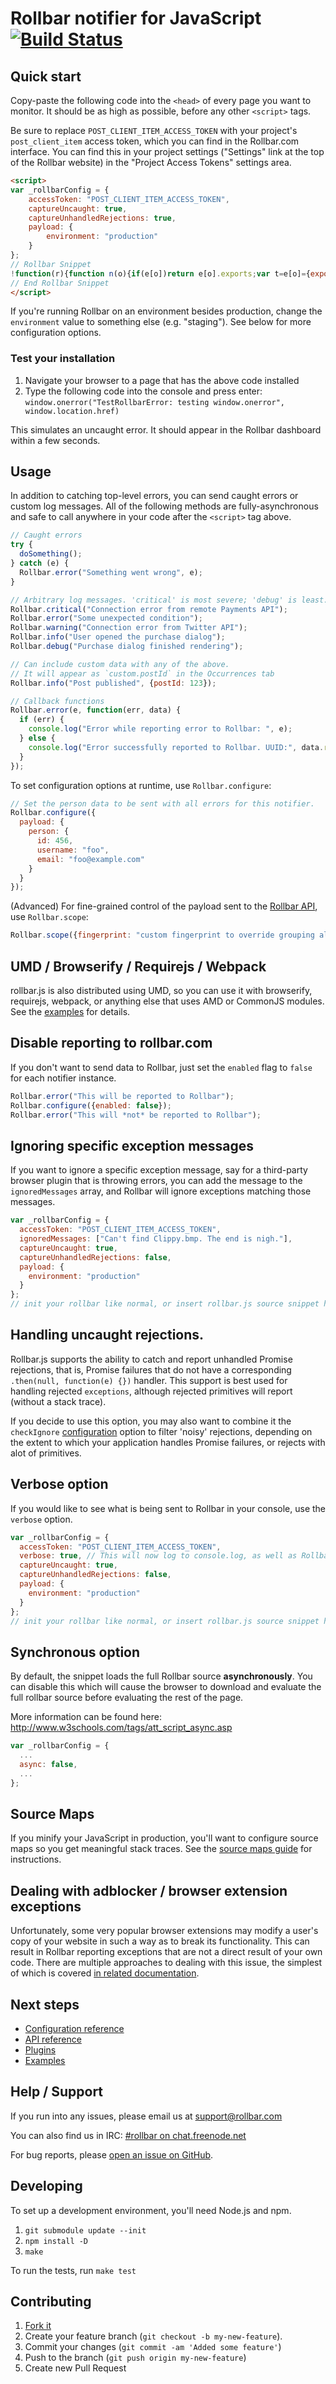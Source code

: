 # Rollbar notifier for JavaScript [![Build Status](https://api.travis-ci.org/rollbar/rollbar.js.png?branch=v2.0.0)](https://travis-ci.org/rollbar/rollbar.js)

<!-- Sub:[TOC] -->

## Quick start

Copy-paste the following code into the ```<head>``` of every page you want to monitor. It should be as high as possible, before any other ```<script>``` tags.

<!-- RemoveNextIfProject -->
Be sure to replace ```POST_CLIENT_ITEM_ACCESS_TOKEN``` with your project's ```post_client_item``` access token, which you can find in the Rollbar.com interface. You can find this in your project settings ("Settings" link at the top of the Rollbar website) in the "Project Access Tokens" settings area.

<!-- EditableTextAreaStart -->
<!-- RemoveNext -->
```html
<script>
var _rollbarConfig = {
    accessToken: "POST_CLIENT_ITEM_ACCESS_TOKEN",
    captureUncaught: true,
    captureUnhandledRejections: true,
    payload: {
        environment: "production"
    }
};
// Rollbar Snippet
!function(r){function n(o){if(e[o])return e[o].exports;var t=e[o]={exports:{},id:o,loaded:!1};return r[o].call(t.exports,t,t.exports,n),t.loaded=!0,t.exports}var e={};return n.m=r,n.c=e,n.p="",n(0)}([function(r,n,e){"use strict";var o=e(1),t=e(4);_rollbarConfig=_rollbarConfig||{},_rollbarConfig.rollbarJsUrl=_rollbarConfig.rollbarJsUrl||"https://cdnjs.cloudflare.com/ajax/libs/rollbar.js/2.0.0/rollbar.min.js",_rollbarConfig.async=void 0===_rollbarConfig.async||_rollbarConfig.async;var a=o.init(window,_rollbarConfig),i=t(_rollbarConfig);a.loadFull(window,document,!_rollbarConfig.async,_rollbarConfig,i)},function(r,n,e){"use strict";function o(r){return function(){try{return r.apply(this,arguments)}catch(r){try{console.error("[Rollbar]: Internal error",r)}catch(r){}}}}function t(r,n){this.options=r,this._rollbarOldOnError=null;var e=l++;this.shimId=function(){return e},window&&window._rollbarShims&&(window._rollbarShims[e]={handler:n,messages:[]})}function a(r){return o(function(){var n=this,e=Array.prototype.slice.call(arguments,0),o={shim:n,method:r,args:e,ts:new Date};window._rollbarShims[this.shimId()].messages.push(o)})}var i=e(2),l=0,s=e(3),c=function(r,n,e){return new t(r,e)},p=s.bind(null,c);t.init=function(r,n){var e=n.globalAlias||"Rollbar";if("object"==typeof r[e])return r[e];r._rollbarShims={},r._rollbarWrappedError=null;var t=new p(n);return o(function(){return n.captureUncaught&&(t._rollbarOldOnError=r.onerror,i.captureUncaughtExceptions(r,t,!0),i.wrapGlobals(r,t)),n.captureUnhandledRejections&&i.captureUnhandledRejections(r,t),r[e]=t,t})()},t.prototype.loadFull=function(r,n,e,t,a){var i=function(){var n;if(void 0===r._rollbarDidLoad){n=new Error("rollbar.js did not load");for(var e,o,t,i,l=0;e=r._rollbarShims[l++];)for(e=e.messages||[];o=e.shift();)for(t=o.args||[],l=0;l<t.length;++l)if(i=t[l],"function"==typeof i){i(n);break}}"function"==typeof a&&a(n)},l=!1,s=n.createElement("script"),c=n.getElementsByTagName("script")[0],p=c.parentNode;s.crossOrigin="",s.src=t.rollbarJsUrl,e||(s.async=!0),s.onload=s.onreadystatechange=o(function(){if(!(l||this.readyState&&"loaded"!==this.readyState&&"complete"!==this.readyState)){s.onload=s.onreadystatechange=null;try{p.removeChild(s)}catch(r){}l=!0,i()}}),p.insertBefore(s,c)},t.prototype.wrap=function(r,n){try{var e;if(e="function"==typeof n?n:function(){return n||{}},"function"!=typeof r)return r;if(r._isWrap)return r;if(!r._wrapped){r._wrapped=function(){try{return r.apply(this,arguments)}catch(n){throw"string"==typeof n&&(n=new String(n)),n._rollbarContext=e()||{},n._rollbarContext._wrappedSource=r.toString(),window._rollbarWrappedError=n,n}},r._wrapped._isWrap=!0;for(var o in r)r.hasOwnProperty(o)&&(r._wrapped[o]=r[o])}return r._wrapped}catch(n){return r}};for(var d="log,debug,info,warn,warning,error,critical,global,configure,handleUncaughtException,handleUnhandledRejection".split(","),u=0;u<d.length;++u)t.prototype[d[u]]=a(d[u]);r.exports=t},function(r,n){"use strict";function e(r,n,e){if(r){var t;"function"==typeof n._rollbarOldOnError?t=n._rollbarOldOnError:r.onerror&&!r.onerror.belongsToShim&&(t=r.onerror,n._rollbarOldOnError=t);var a=function(){var e=Array.prototype.slice.call(arguments,0);o(r,n,t,e)};a.belongsToShim=!!e,r.onerror=a}}function o(r,n,e,o){r._rollbarWrappedError&&(o[4]||(o[4]=r._rollbarWrappedError),o[5]||(o[5]=r._rollbarWrappedError._rollbarContext),r._rollbarWrappedError=null),n.handleUncaughtException.apply(n,o),e&&e.apply(r,o)}function t(r,n,e){r&&(e&&"function"==typeof e._unhandledRejectionHandler&&r.removeEventListener("unhandledrejection",e._unhandledRejectionHandler),n._unhandledRejectionHandler=function(r){var e=r.reason,o=r.promise,t=r.detail;!e&&t&&(e=t.reason,o=t.promise),n.handleUnhandledRejection(e,o)},r.addEventListener("unhandledrejection",n._unhandledRejectionHandler))}function a(r,n){if(r){var e,o,t="EventTarget,Window,Node,ApplicationCache,AudioTrackList,ChannelMergerNode,CryptoOperation,EventSource,FileReader,HTMLUnknownElement,IDBDatabase,IDBRequest,IDBTransaction,KeyOperation,MediaController,MessagePort,ModalWindow,Notification,SVGElementInstance,Screen,TextTrack,TextTrackCue,TextTrackList,WebSocket,WebSocketWorker,Worker,XMLHttpRequest,XMLHttpRequestEventTarget,XMLHttpRequestUpload".split(",");for(e=0;e<t.length;++e)o=t[e],r[o]&&r[o].prototype&&i(n,r[o].prototype)}}function i(r,n){if(n.hasOwnProperty&&n.hasOwnProperty("addEventListener")){var e=n.addEventListener;n.addEventListener=function(n,o,t){e.call(this,n,r.wrap(o),t)};var o=n.removeEventListener;n.removeEventListener=function(r,n,e){o.call(this,r,n&&n._wrapped||n,e)}}}r.exports={captureUncaughtExceptions:e,captureUnhandledRejections:t,wrapGlobals:a}},function(r,n){"use strict";function e(r,n,t){this.impl=r(n,t,this),this.options=n,this.client=t,o(e.prototype)}function o(r){for(var n=function(r){return function(){var n=Array.prototype.slice.call(arguments,0);if(this.impl[r])return this.impl[r].apply(this.impl,n)}},e="log,debug,info,warn,warning,error,critical,global,configure,handleUncaughtException,handleUnhandledRejection,_createItem,wrap,loadFull,shimId".split(","),o=0;o<e.length;o++)r[e[o]]=n(e[o])}e.prototype._swapAndProcessMessages=function(r,n){this.impl=r(this.options,this.client);for(var e,o,t;e=n.shift();)o=e.method,t=e.args,this[o]&&"function"==typeof this[o]&&(console.log("calling:",o,"with: ",t),this[o].apply(this,t));return this},r.exports=e},function(r,n){"use strict";r.exports=function(r){return function(r){if(!r&&!window._rollbarInitialized){for(var n,e,o=o||{},t=o.globalAlias||"Rollbar",a=window._rollbar,i=function(r){return new a(r)},l=0;n=window._rollbarShims[l++];)e||(e=n.handler),n.handler._swapAndProcessMessages(i,n.messages);window[t]=e,window._rollbarInitialized=!0}}}}]);
// End Rollbar Snippet
</script>
```
<!-- RemovePrev -->
<!-- EditableTextAreaEnd -->

If you're running Rollbar on an environment besides production, change the ```environment``` value to something else (e.g. "staging"). See below for more configuration options.

### Test your installation

1. Navigate your browser to a page that has the above code installed
2. Type the following code into the console and press enter: ```window.onerror("TestRollbarError: testing window.onerror", window.location.href)```

This simulates an uncaught error. It should appear in the Rollbar dashboard within a few seconds.

## Usage

In addition to catching top-level errors, you can send caught errors or custom log messages. All of the following methods are fully-asynchronous and safe to call anywhere in your code after the ```<script>``` tag above.

```js
// Caught errors
try {
  doSomething();
} catch (e) {
  Rollbar.error("Something went wrong", e);
}

// Arbitrary log messages. 'critical' is most severe; 'debug' is least.
Rollbar.critical("Connection error from remote Payments API");
Rollbar.error("Some unexpected condition");
Rollbar.warning("Connection error from Twitter API");
Rollbar.info("User opened the purchase dialog");
Rollbar.debug("Purchase dialog finished rendering");

// Can include custom data with any of the above.
// It will appear as `custom.postId` in the Occurrences tab
Rollbar.info("Post published", {postId: 123});

// Callback functions
Rollbar.error(e, function(err, data) {
  if (err) {
    console.log("Error while reporting error to Rollbar: ", e);
  } else {
    console.log("Error successfully reported to Rollbar. UUID:", data.result.uuid);
  }
});
```

To set configuration options at runtime, use `Rollbar.configure`:

```js
// Set the person data to be sent with all errors for this notifier.
Rollbar.configure({
  payload: {
    person: {
      id: 456,
      username: "foo",
      email: "foo@example.com"
    }
  }
});
```

(Advanced) For fine-grained control of the payload sent to the [Rollbar API](https://rollbar.com/docs/api/items_post/), use `Rollbar.scope`:

```js
Rollbar.scope({fingerprint: "custom fingerprint to override grouping algorithm"}).error(err);
```

## UMD / Browserify / Requirejs / Webpack

rollbar.js is also distributed using UMD, so you can use it with browserify, requirejs, webpack, or anything else that uses AMD or CommonJS modules. See the [examples](https://github.com/rollbar/rollbar.js/tree/master/examples) for details.

## Disable reporting to rollbar.com

If you don't want to send data to Rollbar, just set the `enabled` flag to `false` for each notifier instance.

```js
Rollbar.error("This will be reported to Rollbar");
Rollbar.configure({enabled: false});
Rollbar.error("This will *not* be reported to Rollbar");
```

## Ignoring specific exception messages

If you want to ignore a specific exception message, say for a third-party browser plugin
that is throwing errors, you can add the message to the `ignoredMessages` array,
and Rollbar will ignore exceptions matching those messages.


```js
var _rollbarConfig = {
  accessToken: "POST_CLIENT_ITEM_ACCESS_TOKEN",
  ignoredMessages: ["Can't find Clippy.bmp. The end is nigh."],
  captureUncaught: true,
  captureUnhandledRejections: false,
  payload: {
    environment: "production"
  }
};
// init your rollbar like normal, or insert rollbar.js source snippet here
```

## Handling uncaught rejections.

Rollbar.js supports the ability to catch and report unhandled Promise rejections, that is, Promise failures
that do not have a corresponding `.then(null, function(e) {})` handler.  This support is best used for handling
rejected `exceptions`, although rejected primitives will report (without a stack trace).

If you decide to use this option, you may also want to combine it the `checkIgnore`
[configuration](https://rollbar.com/docs/notifier/rollbar.js/configuration) option to filter 'noisy' rejections,
depending on the extent to which your application handles Promise failures, or rejects with alot of primitives.

## Verbose option

If you would like to see what is being sent to Rollbar in your console, use the
`verbose` option.

```js
var _rollbarConfig = {
  accessToken: "POST_CLIENT_ITEM_ACCESS_TOKEN",
  verbose: true, // This will now log to console.log, as well as Rollbar  
  captureUncaught: true,
  captureUnhandledRejections: false,
  payload: {
    environment: "production"
  }
};
// init your rollbar like normal, or insert rollbar.js source snippet here
```

## Synchronous option

By default, the snippet loads the full Rollbar source **asynchronously**. You can disable this which will cause the browser to download and evaluate the full rollbar source before evaluating the rest of the page.

More information can be found here: http://www.w3schools.com/tags/att_script_async.asp

```js
var _rollbarConfig = {
  ...
  async: false,
  ...
};
```

## Source Maps

If you minify your JavaScript in production, you'll want to configure source maps so you get meaningful stack traces. See the [source maps guide](https://rollbar.com/docs/source-maps/) for instructions.


## Dealing with adblocker / browser extension exceptions

Unfortunately, some very popular browser extensions may modify a user's copy of your website in such a way as
to break its functionality.  This can result in Rollbar reporting exceptions that are not a direct result
of your own code.  There are multiple approaches to dealing with this issue, the simplest of which is covered
 [in related documentation](https://github.com/rollbar/rollbar.js/tree/master/docs/extension-exceptions.md).

## Next steps

- [Configuration reference](https://rollbar.com/docs/notifier/rollbar.js/configuration)
- [API reference](https://rollbar.com/docs/notifier/rollbar.js/api)
- [Plugins](https://rollbar.com/docs/notifier/rollbar.js/plugins)
- [Examples](https://github.com/rollbar/rollbar.js/tree/master/examples)

## Help / Support

If you run into any issues, please email us at [support@rollbar.com](mailto:support@rollbar.com)

You can also find us in IRC: [#rollbar on chat.freenode.net](irc://chat.freenode.net/rollbar)

For bug reports, please [open an issue on GitHub](https://github.com/rollbar/rollbar.js/issues/new).

## Developing

To set up a development environment, you'll need Node.js and npm.

1. `git submodule update --init`
2. `npm install -D`
3. `make`

To run the tests, run `make test`

## Contributing

1. [Fork it](https://github.com/rollbar/rollbar.js)
2. Create your feature branch (```git checkout -b my-new-feature```).
3. Commit your changes (```git commit -am 'Added some feature'```)
4. Push to the branch (```git push origin my-new-feature```)
5. Create new Pull Request
